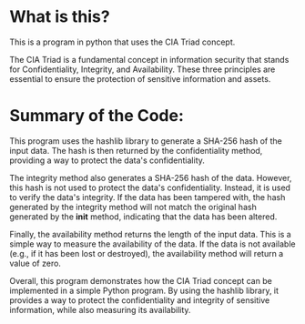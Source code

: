 # What is this?
This is a program in python that uses the CIA Triad concept.

The CIA Triad is a fundamental concept in information security that stands for Confidentiality, Integrity, and Availability. These three principles are essential to ensure the protection of sensitive information and assets.

# Summary of the Code:
This program uses the hashlib library to generate a SHA-256 hash of the input data. The hash is then returned by the confidentiality method, providing a way to protect the data's confidentiality.

The integrity method also generates a SHA-256 hash of the data. However, this hash is not used to protect the data's confidentiality. Instead, it is used to verify the data's integrity. If the data has been tampered with, the hash generated by the integrity method will not match the original hash generated by the __init__ method, indicating that the data has been altered.

Finally, the availability method returns the length of the input data. This is a simple way to measure the availability of the data. If the data is not available (e.g., if it has been lost or destroyed), the availability method will return a value of zero.

Overall, this program demonstrates how the CIA Triad concept can be implemented in a simple Python program. By using the hashlib library, it provides a way to protect the confidentiality and integrity of sensitive information, while also measuring its availability.

